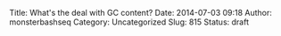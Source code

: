 Title: What's the deal with GC content?
Date: 2014-07-03 09:18
Author: monsterbashseq
Category: Uncategorized
Slug: 815
Status: draft


